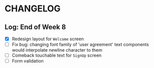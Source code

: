 # CHANGELOG 

## Log: End of Week 8

- [x] Redesign layout for `Welcome` screen
- [ ] Fix bug: changing font family of 'user agreement' text components would interpolate newline character to them
- [ ] Comeback touchable text for `SignUp` screen
- [ ] Form validation